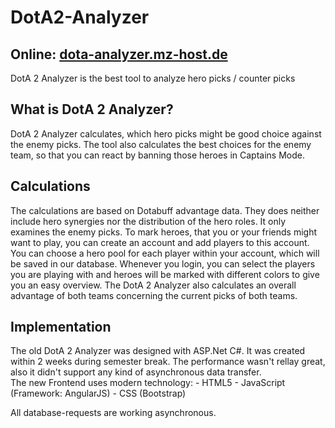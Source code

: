 # DotA2-Analyzer
<h2>Online: <a href="http://dota-analyzer.mz-host.de" target="_blank">dota-analyzer.mz-host.de</a></h2>
DotA 2 Analyzer is the best tool to analyze hero picks / counter picks

<h2>What is DotA 2 Analyzer?</h2>
DotA 2 Analyzer calculates, which hero picks might be good choice against the enemy picks.
The tool also calculates the best choices for the enemy team, so that you can react by banning those heroes in Captains Mode.

<h2>Calculations</h2>
The calculations are based on Dotabuff advantage data. They does neither include hero synergies nor the distribution of the hero roles.
It only examines the enemy picks.
To mark heroes, that you or your friends might want to play, you can create an account and add players to this account.
You can choose a hero pool for each player within your account, which will be saved in our database.
Whenever you login, you can select the players you are playing with and heroes will be marked with different colors to give you an easy overview.
The DotA 2 Analyzer also calculates an overall advantage of both teams concerning the current picks of both teams.

<h2>Implementation</h2>
The old DotA 2 Analyzer was designed with ASP.Net C#. It was created within 2 weeks during semester break. The performance wasn't rellay great, also it didn't support any kind of asynchronous data transfer. <br>
The new Frontend uses modern technology:
- HTML5
- JavaScript (Framework: AngularJS)
- CSS (Bootstrap)

All database-requests are working asynchronous.
